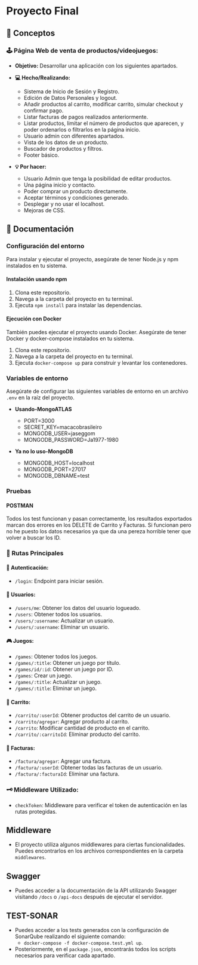 # Proyecto Final

## 🔎 Conceptos

### 🕹️ Página Web de venta de productos/videojuegos:
- **Objetivo:** Desarrollar una aplicación con los siguientes apartados.

- **💻 Hecho/Realizando:** 
  - Sistema de Inicio de Sesión y Registro.
  - Edición de Datos Personales y logout.
  - Añadir productos al carrito, modificar carrito, simular checkout y confirmar pago.
  - Listar facturas de pagos realizados anteriormente.
  - Listar productos, limitar el número de productos que aparecen, y poder ordenarlos o filtrarlos en la página inicio.
  - Usuario admin con diferentes apartados.
  - Vista de los datos de un producto.
  - Buscador de productos y filtros.
  - Footer básico.
- **💡 Por hacer:** 
  - Usuario Admin que tenga la posibilidad de editar productos.
  - Una página inicio y contacto.
  - Poder comprar un producto directamente.
  - Aceptar términos y condiciones generado.
  - Desplegar y no usar el localhost.
  - Mejoras de CSS.

## 🧾 Documentación

### Configuración del entorno
Para instalar y ejecutar el proyecto, asegúrate de tener Node.js y npm instalados en tu sistema.

#### Instalación usando npm
1. Clona este repositorio.
2. Navega a la carpeta del proyecto en tu terminal.
3. Ejecuta `npm install` para instalar las dependencias.

#### Ejecución con Docker
También puedes ejecutar el proyecto usando Docker. Asegúrate de tener Docker y docker-compose instalados en tu sistema.
1. Clona este repositorio.
2. Navega a la carpeta del proyecto en tu terminal.
3. Ejecuta `docker-compose up` para construir y levantar los contenedores.

### Variables de entorno
Asegúrate de configurar las siguientes variables de entorno en un archivo `.env` en la raíz del proyecto.

- **Usando-MongoATLAS**
    - PORT=3000
    - SECRET_KEY=macacobrasileiro
    - MONGODB_USER=jaseggom
    - MONGODB_PASSWORD=Ja1977-1980

- **Ya no lo uso-MongoDB**
    - MONGODB_HOST=localhost
    - MONGODB_PORT=27017
    - MONGODB_DBNAME=test

### Pruebas
#### POSTMAN
Todos los test funcionan y pasan correctamente, los resultados exportados marcan dos errores en los DELETE de Carrito y Facturas. Si funcionan pero no he puesto los datos necesarios ya que da una pereza horrible tener que volver a buscar los ID.

### 🚃 Rutas Principales

#### 🔐 Autenticación:

- `/login`: Endpoint para iniciar sesión.

#### 👤 Usuarios:

- `/users/me`: Obtener los datos del usuario logueado.
- `/users`: Obtener todos los usuarios.
- `/users/:username`: Actualizar un usuario.
- `/users/:username`: Eliminar un usuario.

#### 🎮 Juegos:

- `/games`: Obtener todos los juegos.
- `/games/:title`: Obtener un juego por título.
- `/games/id/:id`: Obtener un juego por ID.
- `/games`: Crear un juego.
- `/games/:title`: Actualizar un juego.
- `/games/:title`: Eliminar un juego.

#### 🛒 Carrito:

- `/carrito/:userId`: Obtener productos del carrito de un usuario.
- `/carrito/agregar`: Agregar producto al carrito.
- `/carrito`: Modificar cantidad de producto en el carrito.
- `/carrito/:carritoId`: Eliminar producto del carrito.

#### 🧾 Facturas:

- `/factura/agregar`: Agregar una factura.
- `/factura/:userId`: Obtener todas las facturas de un usuario.
- `/factura/:facturaId`: Eliminar una factura.

### 🗝️ Middleware Utilizado:

- `checkToken`: Middleware para verificar el token de autenticación en las rutas protegidas.


## Middleware
- El proyecto utiliza algunos middlewares para ciertas funcionalidades. Puedes encontrarlos en los archivos correspondientes en la carpeta `middlewares`.

## Swagger
- Puedes acceder a la documentación de la API utilizando Swagger visitando `/docs` o `/api-docs` después de ejecutar el servidor.

##  TEST-SONAR

- Puedes acceder a los tests generados con la configuración de SonarQube realizando el siguiente comando:
  - `docker-compose -f docker-compose.test.yml up`.
- Posteriormente, en el `package.json`, encontrarás todos los scripts necesarios para verificar cada apartado.
